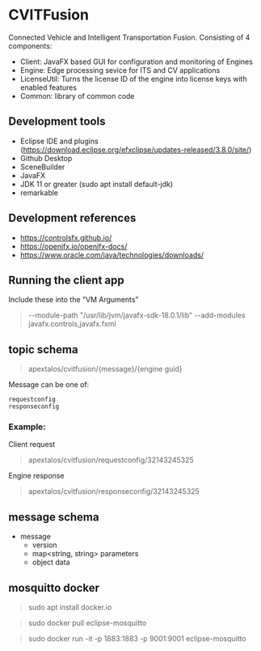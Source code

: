 # CVITFusion
Connected Vehicle and Intelligent Transportation Fusion.  Consisting of 4 components:
- Client: JavaFX based GUI for configuration and monitoring of Engines
- Engine: Edge processing sevice for ITS and CV applications
- LicenseUtil: Turns the license ID of the engine into license keys with enabled features
- Common: library of common code

## Development tools
- Eclipse IDE and plugins (https://download.eclipse.org/efxclipse/updates-released/3.8.0/site/)
- Github Desktop
- SceneBuilder
- JavaFX
- JDK 11 or greater (sudo apt install default-jdk)
- remarkable

## Development references
- https://controlsfx.github.io/
- https://openjfx.io/openjfx-docs/
- https://www.oracle.com/java/technologies/downloads/

## Running the client app
Include these into the "VM Arguments"
> --module-path "/usr/lib/jvm/javafx-sdk-18.0.1/lib" --add-modules javafx.controls,javafx.fxml

## topic schema
> apextalos/cvitfusion/{message}/{engine guid}

Message can be one of:
```
requestconfig
responseconfig
```

### Example:
Client request
> apextalos/cvitfusion/requestconfig/32143245325

Engine response
> apextalos/cvitfusion/responseconfig/32143245325

## message schema
- message
  - version
  - map<string, string> parameters
  - object data

## mosquitto docker
> sudo apt install docker.io

> sudo docker pull eclipse-mosquitto

> sudo docker run -it -p 1883:1883 -p 9001:9001 eclipse-mosquitto

